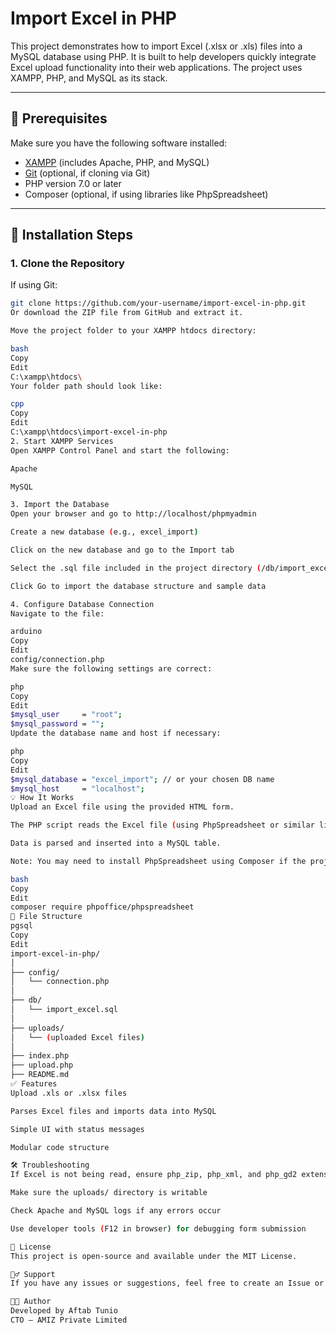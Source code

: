 # Import Excel in PHP

This project demonstrates how to import Excel (.xlsx or .xls) files into a MySQL database using PHP. It is built to help developers quickly integrate Excel upload functionality into their web applications. The project uses XAMPP, PHP, and MySQL as its stack.

---

## 🧰 Prerequisites

Make sure you have the following software installed:

- [XAMPP](https://www.apachefriends.org/index.html) (includes Apache, PHP, and MySQL)
- [Git](https://git-scm.com/) (optional, if cloning via Git)
- PHP version 7.0 or later
- Composer (optional, if using libraries like PhpSpreadsheet)

---

## 🚀 Installation Steps

### 1. Clone the Repository

If using Git:

```bash
git clone https://github.com/your-username/import-excel-in-php.git
Or download the ZIP file from GitHub and extract it.

Move the project folder to your XAMPP htdocs directory:

bash
Copy
Edit
C:\xampp\htdocs\
Your folder path should look like:

cpp
Copy
Edit
C:\xampp\htdocs\import-excel-in-php
2. Start XAMPP Services
Open XAMPP Control Panel and start the following:

Apache

MySQL

3. Import the Database
Open your browser and go to http://localhost/phpmyadmin

Create a new database (e.g., excel_import)

Click on the new database and go to the Import tab

Select the .sql file included in the project directory (/db/import_excel.sql)

Click Go to import the database structure and sample data

4. Configure Database Connection
Navigate to the file:

arduino
Copy
Edit
config/connection.php
Make sure the following settings are correct:

php
Copy
Edit
$mysql_user     = "root";
$mysql_password = "";
Update the database name and host if necessary:

php
Copy
Edit
$mysql_database = "excel_import"; // or your chosen DB name
$mysql_host     = "localhost";
💡 How It Works
Upload an Excel file using the provided HTML form.

The PHP script reads the Excel file (using PhpSpreadsheet or similar library).

Data is parsed and inserted into a MySQL table.

Note: You may need to install PhpSpreadsheet using Composer if the project depends on it.

bash
Copy
Edit
composer require phpoffice/phpspreadsheet
📂 File Structure
pgsql
Copy
Edit
import-excel-in-php/
│
├── config/
│   └── connection.php
│
├── db/
│   └── import_excel.sql
│
├── uploads/
│   └── (uploaded Excel files)
│
├── index.php
├── upload.php
├── README.md
✅ Features
Upload .xls or .xlsx files

Parses Excel files and imports data into MySQL

Simple UI with status messages

Modular code structure

🛠️ Troubleshooting
If Excel is not being read, ensure php_zip, php_xml, and php_gd2 extensions are enabled in php.ini

Make sure the uploads/ directory is writable

Check Apache and MySQL logs if any errors occur

Use developer tools (F12 in browser) for debugging form submission

📄 License
This project is open-source and available under the MIT License.

🙋‍♂️ Support
If you have any issues or suggestions, feel free to create an Issue or submit a pull request.

👨‍💻 Author
Developed by Aftab Tunio
CTO – AMIZ Private Limited